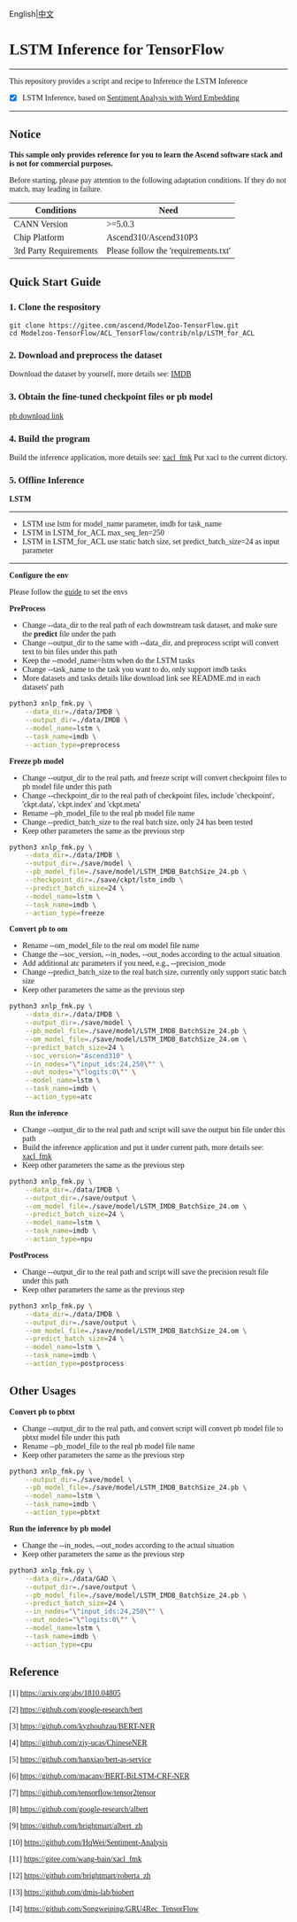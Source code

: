 English|[中文](README.md)
# <font face="微软雅黑">

# LSTM Inference for TensorFlow

***
This repository provides a script and recipe to Inference the LSTM Inference

* [x] LSTM Inference, based on [Sentiment Analysis with Word Embedding](https://github.com/HqWei/Sentiment-Analysis)

***

## Notice
**This sample only provides reference for you to learn the Ascend software stack and is not for commercial purposes.**

Before starting, please pay attention to the following adaptation conditions. If they do not match, may leading in failure.

| Conditions | Need |
| --- | --- |
| CANN Version | >=5.0.3 |
| Chip Platform| Ascend310/Ascend310P3 |
| 3rd Party Requirements| Please follow the 'requirements.txt' |

## Quick Start Guide

### 1. Clone the respository
```shell
git clone https://gitee.com/ascend/ModelZoo-TensorFlow.git
cd Modelzoo-TensorFlow/ACL_TensorFlow/contrib/nlp/LSTM_for_ACL
```

### 2. Download and preprocess the dataset

Download the dataset by yourself, more details see: [IMDB](./data/IMDB/README.md)

### 3. Obtain the fine-tuned checkpoint files or pb model

[pb download link](https://ascend-repo-modelzoo.obs.cn-east-2.myhuaweicloud.com/model/2022-12-12_tf/LSTM_for_ACL/LSTM_IMDB_BatchSize_24.pb)

### 4. Build the program
Build the inference application, more details see: [xacl_fmk](./xacl_fmk/README.md)
Put xacl to the current dictory.

### 5. Offline Inference

**LSTM**
***
* LSTM use lstm for model_name parameter, imdb for task_name
* LSTM in LSTM_for_ACL max_seq_len=250
* LSTM in LSTM_for_ACL use static batch size, set predict_batch_size=24 as input parameter
***
**Configure the env**

  Please follow the [guide](https://gitee.com/ascend/ModelZoo-TensorFlow/wikis/02.%E7%A6%BB%E7%BA%BF%E6%8E%A8%E7%90%86%E6%A1%88%E4%BE%8B/Ascend%E5%B9%B3%E5%8F%B0%E6%8E%A8%E7%90%86%E7%8E%AF%E5%A2%83%E5%8F%98%E9%87%8F%E8%AE%BE%E7%BD%AE?sort_id=6458719) to set the envs


**PreProcess**
* Change --data_dir to the real path of each downstream task dataset, and make sure the **predict** file under the path
* Change --output_dir to the same with --data_dir, and preprocess script will convert text to bin files under this path
* Keep the --model_name=lstm when do the LSTM tasks
* Change --task_name to the task you want to do, only support imdb tasks
* More datasets and tasks details like download link see README.md in each datasets' path
```Bash
python3 xnlp_fmk.py \
    --data_dir=./data/IMDB \
    --output_dir=./data/IMDB \
    --model_name=lstm \
    --task_name=imdb \
    --action_type=preprocess

```

**Freeze pb model**
* Change --output_dir to the real path, and freeze script will convert checkpoint files to pb model file under this path
* Change --checkpoint_dir to the real path of checkpoint files, include 'checkpoint', 'ckpt.data', 'ckpt.index' and 'ckpt.meta'
* Rename --pb_model_file to the real pb model file name
* Change --predict_batch_size to the real batch size, only 24 has been tested
* Keep other parameters the same as the previous step
```Bash
python3 xnlp_fmk.py \
    --data_dir=./data/IMDB \
    --output_dir=./save/model \
    --pb_model_file=./save/model/LSTM_IMDB_BatchSize_24.pb \
    --checkpoint_dir=./save/ckpt/lstm_imdb \
    --predict_batch_size=24 \
    --model_name=lstm \
    --task_name=imdb \
    --action_type=freeze

```

**Convert pb to om**
* Rename --om_model_file to the real om model file name
* Change the --soc_version, --in_nodes, --out_nodes according to the actual situation
* Add additional atc parameters if you need, e.g., --precision_mode
* Change --predict_batch_size to the real batch size, currently only support static batch size
* Keep other parameters the same as the previous step
```Bash
python3 xnlp_fmk.py \
    --data_dir=./data/IMDB \
    --output_dir=./save/model \
    --pb_model_file=./save/model/LSTM_IMDB_BatchSize_24.pb \
    --om_model_file=./save/model/LSTM_IMDB_BatchSize_24.om \
    --predict_batch_size=24 \
    --soc_version="Ascend310" \
    --in_nodes="\"input_ids:24,250\"" \
    --out_nodes="\"logits:0\"" \
    --model_name=lstm \
    --task_name=imdb \
    --action_type=atc

```

**Run the inference**
* Change --output_dir to the real path and script will save the output bin file under this path
* Build the inference application and put it under current path, more details see: [xacl_fmk](./xacl_fmk/README.md)
* Keep other parameters the same as the previous step
```Bash
python3 xnlp_fmk.py \
    --data_dir=./data/IMDB \
    --output_dir=./save/output \
    --om_model_file=./save/model/LSTM_IMDB_BatchSize_24.om \
    --predict_batch_size=24 \
    --model_name=lstm \
    --task_name=imdb \
    --action_type=npu

```

**PostProcess**
* Change --output_dir to the real path and script will save the precision result file under this path
* Keep other parameters the same as the previous step
```Bash
python3 xnlp_fmk.py \
    --data_dir=./data/IMDB \
    --output_dir=./save/output \
    --om_model_file=./save/model/LSTM_IMDB_BatchSize_24.om \
    --predict_batch_size=24 \
    --model_name=lstm \
    --task_name=imdb \
    --action_type=postprocess

```

## Other Usages
**Convert pb to pbtxt**
* Change --output_dir to the real path, and convert script will convert pb model file to pbtxt model file under this path
* Rename --pb_model_file to the real pb model file name
* Keep other parameters the same as the previous step
```Bash
python3 xnlp_fmk.py \
    --output_dir=./save/model \
    --pb_model_file=./save/model/LSTM_IMDB_BatchSize_24.pb \
    --model_name=lstm \
    --task_name=imdb \
    --action_type=pbtxt

```

**Run the inference by pb model**
* Change the --in_nodes, --out_nodes according to the actual situation
* Keep other parameters the same as the previous step
```Bash
python3 xnlp_fmk.py \
    --data_dir=./data/GAD \
    --output_dir=./save/output \
    --pb_model_file=./save/model/LSTM_IMDB_BatchSize_24.pb \
    --predict_batch_size=24 \
    --in_nodes="\"input_ids:24,250\"" \
    --out_nodes="\"logits:0\"" \
    --model_name=lstm \
    --task_name=imdb \
    --action_type=cpu

```

## Reference

[1] https://arxiv.org/abs/1810.04805

[2] https://github.com/google-research/bert

[3] https://github.com/kyzhouhzau/BERT-NER

[4] https://github.com/zjy-ucas/ChineseNER

[5] https://github.com/hanxiao/bert-as-service

[6] https://github.com/macanv/BERT-BiLSTM-CRF-NER

[7] https://github.com/tensorflow/tensor2tensor

[8] https://github.com/google-research/albert

[9] https://github.com/brightmart/albert_zh

[10] https://github.com/HqWei/Sentiment-Analysis

[11] https://gitee.com/wang-bain/xacl_fmk

[12] https://github.com/brightmart/roberta_zh

[13] https://github.com/dmis-lab/biobert

[14] https://github.com/Songweiping/GRU4Rec_TensorFlow

# </font>
